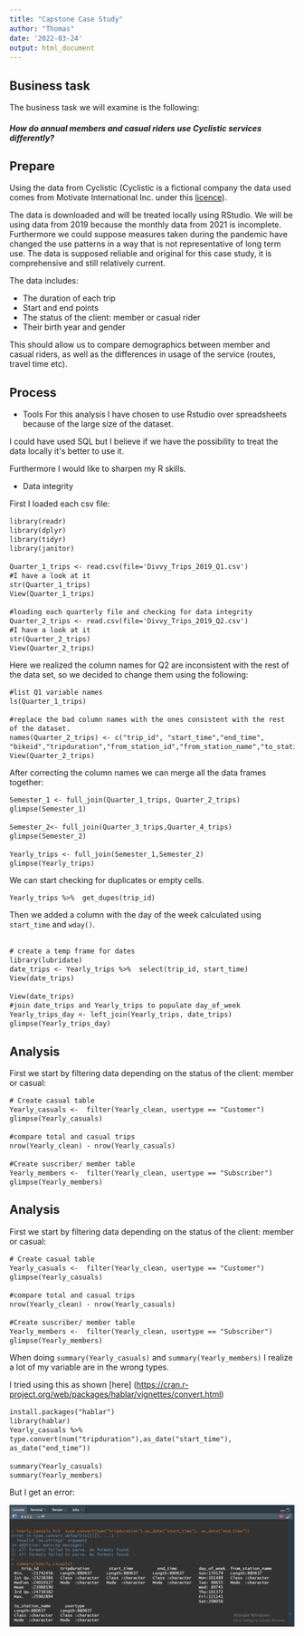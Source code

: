 ```yaml
---
title: "Capstone Case Study"
author: "Thomas"
date: '2022-03-24'
output: html_document
---
```




## Business task 


The business task we will examine is the following:

##### *How do annual members and casual riders use Cyclistic services differently?*

## Prepare

Using the data from Cyclistic (Cyclistic is a fictional company the data used comes from Motivate International Inc. under this [licence](https://ride.divvybikes.com/data-license-agreement)).

The data is downloaded and will be treated locally using RStudio.
We will be using data from 2019 because the monthly data from 2021 is incomplete. Furthermore we could suppose measures taken during the pandemic have changed the use patterns in a way that is not representative of long term use. The data is supposed reliable and original for this case study, it is comprehensive and still relatively current.

The data includes:  

 * The duration of each trip  
 * Start and end points  
 * The status of the client: member or casual rider  
 * Their birth year and gender  

This should allow us to compare demographics between member and casual riders, as well as the differences in usage of the service (routes, travel time etc).

## Process

* Tools
For this analysis I have chosen to use Rstudio over spreadsheets because of the large size of the dataset.

I could have used SQL but I believe if we have the possibility to treat the data locally it's better to use it.

Furthermore I would like to sharpen my R skills.

* Data integrity 

First I loaded each csv file:  



``` {r, eval=F, echo=T}
library(readr)
library(dplyr)
library(tidyr)
library(janitor)

Quarter_1_trips <- read.csv(file='Divvy_Trips_2019_Q1.csv')
#I have a look at it
str(Quarter_1_trips)
View(Quarter_1_trips)

#loading each quarterly file and checking for data integrity
Quarter_2_trips <- read.csv(file='Divvy_Trips_2019_Q2.csv')
#I have a look at it
str(Quarter_2_trips)
View(Quarter_2_trips)
```  

Here we realized the column names for Q2 are inconsistent with the rest of the data set, so we decided to change them using the following:  

```{r, eval=FALSE, echo=TRUE}
#list Q1 variable names
ls(Quarter_1_trips)

#replace the bad column names with the ones consistent with the rest of the dataset.
names(Quarter_2_trips) <- c("trip_id", "start_time","end_time", "bikeid","tripduration","from_station_id","from_station_name","to_station_id","to_station_name","usertype","gender","birthyear")
View(Quarter_2_trips)
```

After correcting the column names we can merge all the data frames together:  

```{r, eval=F, echo= T}
Semester_1 <- full_join(Quarter_1_trips, Quarter_2_trips)
glimpse(Semester_1)

Semester_2<- full_join(Quarter_3_trips,Quarter_4_trips)
glimpse(Semester_2)
 
Yearly_trips <- full_join(Semester_1,Semester_2)
glimpse(Yearly_trips)
```
We can start checking for duplicates or empty cells.  

```{r, eval= F, echo=TRUE}
Yearly_trips %>%  get_dupes(trip_id)
```

Then we added a column with the day of the week calculated using `start_time` and `wday()`.  


```{r, eval= F, echo=TRUE}

# create a temp frame for dates
library(lubridate)
date_trips <- Yearly_trips %>%  select(trip_id, start_time)
View(date_trips)

View(date_trips)
#join date_trips and Yearly_trips to populate day_of_week
Yearly_trips_day <- left_join(Yearly_trips, date_trips)
glimpse(Yearly_trips_day)
```

## Analysis 

First we start by filtering data depending on the status of the client: member or casual:  

```{r, eval= F, echo=TRUE}
# Create casual table 
Yearly_casuals <-  filter(Yearly_clean, usertype == "Customer")
glimpse(Yearly_casuals)

#compare total and casual trips
nrow(Yearly_clean) - nrow(Yearly_casuals)

#Create suscriber/ member table
Yearly_members <-  filter(Yearly_clean, usertype == "Subscriber")
glimpse(Yearly_members)
```

## Analysis 

First we start by filtering data depending on the status of the client: member or casual:  

```{r, eval= F, echo=TRUE}
# Create casual table 
Yearly_casuals <-  filter(Yearly_clean, usertype == "Customer")
glimpse(Yearly_casuals)

#compare total and casual trips
nrow(Yearly_clean) - nrow(Yearly_casuals)

#Create suscriber/ member table
Yearly_members <-  filter(Yearly_clean, usertype == "Subscriber")
glimpse(Yearly_members)
```  

When doing `summary(Yearly_casuals)` and `summary(Yearly_members)` I realize a lot of my variable are in the wrong types.  

I tried using this as shown [here] (https://cran.r-project.org/web/packages/hablar/vignettes/convert.html)  
  
  
```{r, eval= F, echo=TRUE}
install.packages("hablar")
library(hablar)
Yearly_casuals %>%  type.convert(num("tripduration"),as_date("start_time"), as_date("end_time"))

summary(Yearly_casuals)
summary(Yearly_members)
```  

But I get an error:  

![the error](wrong_data_type.png)
